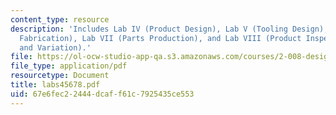 ```yaml
---
content_type: resource
description: 'Includes Lab IV (Product Design), Lab V (Tooling Design), Lab VI (Tooling
  Fabrication), Lab VII (Parts Production), and Lab VIII (Product Inspection: Quality
  and Variation).'
file: https://ol-ocw-studio-app-qa.s3.amazonaws.com/courses/2-008-design-and-manufacturing-ii-spring-2004/67e6fec22444dcaff61c7925435ce553_labs45678.pdf
file_type: application/pdf
resourcetype: Document
title: labs45678.pdf
uid: 67e6fec2-2444-dcaf-f61c-7925435ce553
---
```


